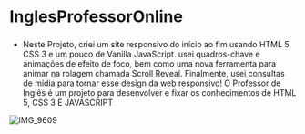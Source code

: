 #   InglesProfessorOnline



### 
* Neste Projeto, criei um site responsivo do início ao fim usando HTML 5, CSS 3 e um pouco de Vanilla JavaScript. usei quadros-chave e animações de efeito de foco, bem como uma nova ferramenta para animar na rolagem chamada Scroll Reveal. Finalmente, usei consultas de mídia para tornar esse design da web responsivo! O Professor de Inglês é um projeto para desenvolver e fixar os conhecimentos de HTML 5, CSS 3 E JAVASCRIPT

![IMG_9609](https://user-images.githubusercontent.com/60757768/83368562-a6a98600-a38f-11ea-8781-89309f1c40ed.gif)
